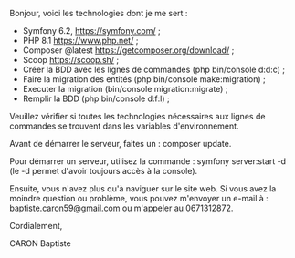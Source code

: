 Bonjour, voici les technologies dont je me sert :

- Symfony 6.2, https://symfony.com/ ;
- PHP 8.1 https://www.php.net/ ;
- Composer @latest https://getcomposer.org/download/ ;
- Scoop https://scoop.sh/ ;
- Créer la BDD avec les lignes de commandes (php bin/console d:d:c) ;
- Faire la migration des entités (php bin/console make:migration) ;
- Executer la migration (bin/console migration:migrate) ; 
- Remplir la BDD (php bin/console d:f:l) ;

Veuillez vérifier si toutes les technologies nécessaires aux lignes de commandes se trouvent dans les variables d'environnement.

Avant de démarrer le serveur, faites un : composer update.

Pour démarrer un serveur, utilisez la commande : symfony server:start -d (le -d permet d'avoir toujours accès à la console).

Ensuite, vous n'avez plus qu'à naviguer sur le site web. Si vous avez la moindre question ou problème, vous pouvez m'envoyer un e-mail à : baptiste.caron59@gmail.com ou m'appeler au 0671312872.

Cordialement,

CARON Baptiste
